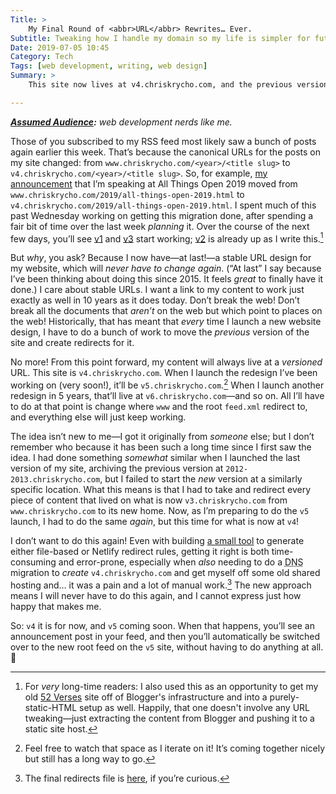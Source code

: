 ```yaml
---
Title: >
    My Final Round of <abbr>URL</abbr> Rewrites… Ever.
Subtitle: Tweaking how I handle my domain so my life is simpler for future redesigns.
Date: 2019-07-05 10:45
Category: Tech
Tags: [web development, writing, web design]
Summary: >
    This site now lives at v4.chriskrycho.com, and the previous versions of my public site are being migrated to v1, v2, and v3. And so I will never have to do a bunch of URL rewrites for new designs again. (Yes, this means I’m working on a redesign!)

---
```


<i><b>[Assumed Audience][aa]:</b> web development nerds like me.</i>

[aa]: https://v4.chriskrycho.com/2018/assumed-audiences.html

Those of you subscribed to my <abbr>RSS</abbr> feed most likely saw a bunch of posts again earlier this week. That’s because the canonical <abbr>URL</abbr>s for the posts on my site changed: from `www.chriskrycho.com/<year>/<title slug>` to `v4.chriskrycho.com/<year>/<title slug>`. So, for example, [my announcement] that I’m speaking at All Things Open 2019 moved from `www.chriskrycho.com/2019/all-things-open-2019.html` to `v4.chriskrycho.com/2019/all-things-open-2019.html`. I spent much of this past Wednesday working on getting this migration done, after spending a fair bit of time over the last week *planning* it. Over the course of the next few days, you’ll see [v1] and [v3] start working; [v2] is already up as I write this.[^52-verses]

[my announcement]: https://v4.chriskrycho.com/2019/all-things-open-2019
[v1]: https://v1.chriskrycho.com
[v2]: https://v2.chriskrycho.com
[v3]: https://v3.chriskrycho.com
[blog]: https://blog.chriskrycho.com
[2012-2013]: 2012-2012.chriskrycho.com

[^52-verses]: For *very* long-time readers: I also used this as an opportunity to get my old [52 Verses] site off of Blogger's infrastructure and into a purely-static-<abbr>HTML</abbr> setup as well. Happily, that one doesn't involve any <abbr>URL</abbr> tweaking—just extracting the content from Blogger and pushing it to a static site host.

[52 Verses]: https://52verses.chriskrycho.com

But *why*, you ask? Because I now have—at last!—a stable <abbr>URL</abbr> design for my website, which will *never have to change again*. (“At last” I say because I’ve been thinking about doing this since 2015. It feels *great* to finally have it done.) I care about stable <abbr>URL</abbr>s. I want a link to my content to work just exactly as well in 10 years as it does today. Don’t break the web! Don’t break all the documents that *aren’t* on the web but which point to places on the web! Historically, that has meant that *every* time I launch a new website design, I have to do a bunch of work to move the *previous* version of the site and create redirects for it.

No more! From this point forward, my content will always live at a *versioned* <abbr>URL</abbr>. This site is `v4.chriskrycho.com`. When I launch the redesign I’ve been working on (very soon!), it’ll be `v5.chriskrycho.com`.[^v5-progress] When I launch another redesign in 5 years, that’ll live at `v6.chriskrycho.com`—and so on. All I’ll have to do at that point is change where `www` and the root `feed.xml` redirect to, and everything else will just keep working.

[^v5-progress]: Feel free to watch that space as I iterate on it! It’s coming together nicely but still has a long way to go.

The idea isn’t new to me—I got it originally from *someone* else; but I don’t remember who because it has been such a long time since I first saw the idea. I had done something *somewhat* similar when I launched the last version of my site, archiving the previous version at `2012-2013.chriskrycho.com`, but I failed to start the *new* version at a similarly specific location. What this means is that I had to take and redirect every piece of content that lived on what is now `v3.chriskrycho.com` from `www.chriskrycho.com` to its new home. Now, as I’m preparing to do the `v5` launch, I had to do the same *again*, but this time for what is now at `v4`!

I don’t want to do this again! Even with building [a small tool][redirects-tool] to generate either file-based or Netlify redirect rules, getting it right is both time-consuming and error-prone, especially when *also* needing to do a <abbr title="domain name server">DNS</abbr> migration to *create* `v4.chriskrycho.com` and get myself off some old shared hosting and… it was a pain and a lot of manual work.[^redirects] The new approach means I will never have to do this again, and I cannot express just how happy that makes me.

[redirects-tool]: https://github.com/chriskrycho/redirects

[^redirects]: The final redirects file is [here][redirects-file], if you’re curious.

[redirects-file]: https://github.com/chriskrycho/www.chriskrycho.com/blob/d0b2584d94b55060d89c500bf0f146635e17d84f/public/_redirects

So: `v4` it is for now, and `v5` coming soon. When that happens, you’ll see an announcement post in your feed, and then you’ll automatically be switched over to the new root feed on the `v5` site, without having to do anything at all. 🎉
